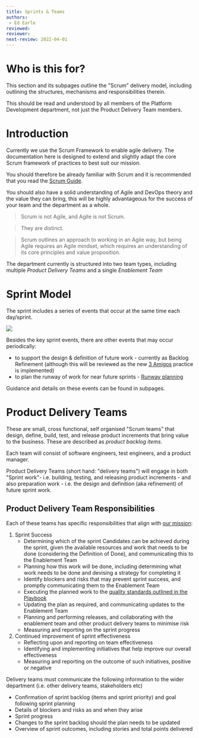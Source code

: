 ```yaml
---
title: Sprints & Teams
authors: 
 - Ed Earle
reviewed: 
reviewer:
next-review: 2022-04-01
---
```


# Who is this for?
This section and its subpages outline the "Scrum" delivery model, including outlining the structures, mechanisms and responsibilities therein.

This should be read and understood by all members of the Platform Development department, not just the Product Delivery Team members.

# Introduction 
Currently we use the Scrum Framework to enable agile delivery. The documentation here is designed to extend and slightly adapt the core Scrum framework of practices to best suit our mission.

You should therefore be already familiar with Scrum and it is recommended that you read the [Scrum Guide](https://scrumguides.org/scrum-guide.html). 

You should also have a solid understanding of Agile and DevOps theory and the value they can bring, this will be highly advantageous for the success of your team and the department as a whole.

> Scrum is not Agile, and Agile is not Scrum. 

> They are distinct. 

> Scrum outlines an approach to working in an Agile way, but being Agile requires an Agile mindset, which requires an understanding of its core principles and value proposition.

The department currently is structured into two team types, including multiple _Product Delivery Teams_ and a single _Enablement Team_


# Sprint Model
The sprint includes a series of events that occur at the same time each day/sprint.

[![](https://mermaid.ink/img/eyJjb2RlIjoiIGdyYXBoIExSO1xuc3ViZ3JhcGggXCIyIFdlZWsgU3ByaW50XCJcbkJbU3ByaW50IFBsYW5uaW5nXS0tPkM7XG5DW0RhaWx5IFNjcnVtXS0tPnxEYWlseXxDO1xuQy0tPkRcbkRbUmV2aWV3XS0tPkVcbkVbUmV0cm9zcGVjdGl2ZV0tLT58TmV4dCBzcHJpbnR8QlxuZW5kIiwibWVybWFpZCI6eyJ0aGVtZSI6ImRhcmsifSwidXBkYXRlRWRpdG9yIjpmYWxzZSwiYXV0b1N5bmMiOnRydWUsInVwZGF0ZURpYWdyYW0iOmZhbHNlfQ)](https://mermaid.live/edit#eyJjb2RlIjoiIGdyYXBoIExSO1xuc3ViZ3JhcGggXCIyIFdlZWsgU3ByaW50XCJcbkJbU3ByaW50IFBsYW5uaW5nXS0tPkM7XG5DW0RhaWx5IFNjcnVtXS0tPnxEYWlseXxDO1xuQy0tPkRcbkRbUmV2aWV3XS0tPkVcbkVbUmV0cm9zcGVjdGl2ZV0tLT58TmV4dCBzcHJpbnR8QlxuZW5kIiwibWVybWFpZCI6IntcbiAgXCJ0aGVtZVwiOiBcImRhcmtcIlxufSIsInVwZGF0ZUVkaXRvciI6ZmFsc2UsImF1dG9TeW5jIjp0cnVlLCJ1cGRhdGVEaWFncmFtIjpmYWxzZX0)

Besides the key sprint events, there are other events that may occur periodically:
- to support the design & definition of future work - currently as Backlog Refinement (although this will be reviewed as the new [3 Amigos](/Platform-Development-Playbook/Backlog-Management/3-Amigos-&-Readying-Backlog-Items) practice is implemented)
- to plan the runway of work for near future sprints - [Runway planning](/Sprints-&-Teams/Runway-Planning)

Guidance and details on these events can be found in subpages.

# Product Delivery Teams
These are small, cross functional, self organised "Scrum teams" that design, define, build, test, and release product increments that bring value to the business. These are described as _product backlog items_.

Each team will consist of software engineers, test engineers, and a product manager.

Product Delivery Teams (short hand: "delivery teams") will engage in both "Sprint work"- i.e. building, testing, and releasing product increments - and also preparation work - i.e. the design and definition (aka refinement) of future sprint work. 

## Product Delivery Team Responsibilities
Each of these teams has specific responsibilities that align with [our mission](/1.-Welcome/Mission):
	
1. Sprint Success		
    - Determining which of the sprint Candidates can be achieved during the sprint, given the available resources and work that needs to be done (considering the Definition of Done), and communicating this to the Enablement Team
    - Planning how this work will be done, including determining what work needs to be done and devising a strategy for completing it
    - Identify blockers and risks that may prevent sprint success, and promptly communicating them to the Enablement Team
    - Executing the planned work to the [quality standards outlined in the Playbook](/6.-Engineering/Quality-Standards)
    - Updating the plan as required, and communicating updates to the Enablement Team
    - Planning and performing releases, and collaborating with the enablement team and other product delivery teams to minimise risk
    - Measuring and reporting on the sprint progress
1. Continued improvement of sprint effectiveness
    - Reflecting upon and reporting on team effectiveness
    - Identifying and implementing initiatives that help improve our overall effectiveness
    - Measuring and reporting on the outcome of such initiatives, positive or negative
	
Delivery teams must communicate the following information to the wider department (i.e. other delivery teams, stakeholders etc)


* Confirmation of sprint backlog (items and sprint priority) and goal following sprint planning
* Details of blockers and risks as and when they arise
* Sprint progress
* Changes to the sprint backlog should the plan needs to be updated
* Overview of sprint outcomes, including stories and total points delivered

